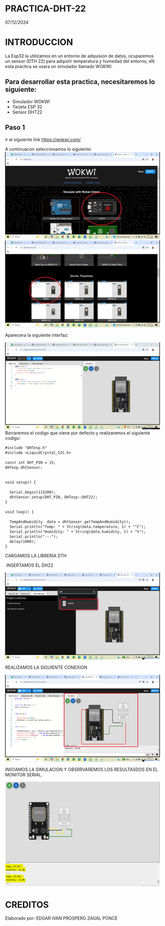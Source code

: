 # PRACTICA-DHT-22
07/12/2024

# INTRODUCCION
La Esp32 la utilizamos en un entorno de adquision de datos,  ocuparemos un sensor (DTH 22) para adquirir temperatura y humedad del entorno; eN esta practica se usara un simulador llamado WOKWI.

## Para desarrollar esta practica, necesitaremos lo siguiente:
- Simulador WOKWI
- Tarjeta ESP 32
- Sensor DHT22

## Paso 1
ir al siguiente link
https://wokwi.com/

A continuacon seleccionamos lo siguiente:
![](https://github.com/IVANZAGAL996/PRACTICA-DHT-22/blob/main/Captura%20de%20pantalla%20(334).png)
![](https://github.com/IVANZAGAL996/PRACTICA-DHT-22/blob/main/Captura%20de%20pantalla%20(335).png)

Aparecera la siguiente interfaz:

![](https://github.com/IVANZAGAL996/PRACTICA-DHT-22/blob/main/Captura%20de%20pantalla%20(336).png)
Borraremos el codigo que viene por defecto y realizaremos el siguiente codigo:
```
#include "DHTesp.h"
#include <LiquidCrystal_I2C.h>

const int DHT_PIN = 15;
DHTesp dhtSensor;


void setup() {

  Serial.begin(115200);
  dhtSensor.setup(DHT_PIN, DHTesp::DHT22);
}

void loop() {

  TempAndHumidity  data = dhtSensor.getTempAndHumidity();
  Serial.println("Temp: " + String(data.temperature, 1) + "°C");
  Serial.println("Humidity: " + String(data.humidity, 1) + "%");
  Serial.println("---");
  delay(1000);
}

 ```
CARGAMOS LA LIBRERIA DTH

![]()
INSERTAMOS EL DH22

![](https://github.com/IVANZAGAL996/PRACTICA-DHT-22/blob/main/Captura%20de%20pantalla%20(338).png)

REALIZAMOS LA SIGUIENTE CONEXION

![](https://github.com/IVANZAGAL996/PRACTICA-DHT-22/blob/main/Captura%20de%20pantalla%20(339).png)

INICIAMOS LA SIMULACION Y OBSRRVAREMOS LOS RESULTASDOS EN EL MONITOR SERIAL.

![](https://github.com/IVANZAGAL996/PRACTICA-DHT-22/blob/main/RESULT.PNG)

# CREDITOS
Elaborado por:
EDGAR IVAN PROSPERO ZAGAL PONCE

